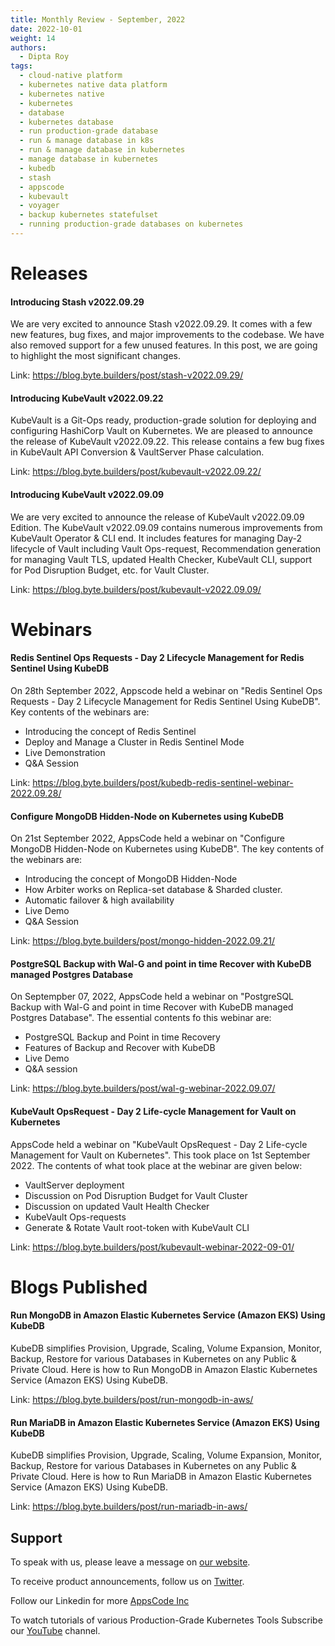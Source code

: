 ```yaml
---
title: Monthly Review - September, 2022
date: 2022-10-01
weight: 14
authors:
  - Dipta Roy
tags:
  - cloud-native platform
  - kubernetes native data platform
  - kubernetes native
  - kubernetes
  - database
  - kubernetes database
  - run production-grade database
  - run & manage database in k8s
  - run & manage database in kubernetes 
  - manage database in kubernetes
  - kubedb
  - stash
  - appscode
  - kubevault
  - voyager
  - backup kubernetes statefulset
  - running production-grade databases on kubernetes
---
```



# Releases


#### Introducing Stash v2022.09.29

We are very excited to announce Stash v2022.09.29. It comes with a few new features, bug fixes, and major improvements to the codebase. We have also removed support for a few unused features. In this post, we are going to highlight the most significant changes.

Link: https://blog.byte.builders/post/stash-v2022.09.29/


#### Introducing KubeVault v2022.09.22

KubeVault is a Git-Ops ready, production-grade solution for deploying and configuring HashiCorp Vault on Kubernetes.
We are pleased to announce the release of KubeVault v2022.09.22. This release contains a few bug fixes in KubeVault API Conversion & VaultServer Phase calculation.

Link: https://blog.byte.builders/post/kubevault-v2022.09.22/


#### Introducing KubeVault v2022.09.09

We are very excited to announce the release of KubeVault v2022.09.09 Edition. The KubeVault v2022.09.09 contains numerous improvements from KubeVault Operator & CLI end. It includes features for managing Day-2 lifecycle of Vault including Vault Ops-request, Recommendation generation for managing Vault TLS, updated Health Checker, KubeVault CLI, support for Pod Disruption Budget, etc. for Vault Cluster.

Link: https://blog.byte.builders/post/kubevault-v2022.09.09/


# Webinars


#### Redis Sentinel Ops Requests - Day 2 Lifecycle Management for Redis Sentinel Using KubeDB

On 28th September 2022, Appscode held a webinar on "Redis Sentinel Ops Requests - Day 2 Lifecycle Management for Redis Sentinel Using KubeDB". Key contents of the webinars are:

- Introducing the concept of Redis Sentinel
- Deploy and Manage a Cluster in Redis Sentinel Mode
- Live Demonstration
- Q&A Session

Link: https://blog.byte.builders/post/kubedb-redis-sentinel-webinar-2022.09.28/


#### Configure MongoDB Hidden-Node on Kubernetes using KubeDB

On 21st September 2022, AppsCode held a webinar on "Configure MongoDB Hidden-Node on Kubernetes using KubeDB". The key contents of the webinars are:

- Introducing the concept of MongoDB Hidden-Node
- How Arbiter works on Replica-set database & Sharded cluster.
- Automatic failover & high availability
- Live Demo
- Q&A Session

Link: https://blog.byte.builders/post/mongo-hidden-2022.09.21/


#### PostgreSQL Backup with Wal-G and point in time Recover with KubeDB managed Postgres Database

On Septempber 07, 2022, AppsCode held a webinar on "PostgreSQL Backup with Wal-G and point in time Recover with KubeDB managed Postgres Database". The essential contents fo this webinar are:

- PostgreSQL Backup and Point in time Recovery
- Features of Backup and Recover with KubeDB
- Live Demo
- Q&A session

Link: https://blog.byte.builders/post/wal-g-webinar-2022.09.07/


#### KubeVault OpsRequest - Day 2 Life-cycle Management for Vault on Kubernetes

AppsCode held a webinar on "KubeVault OpsRequest - Day 2 Life-cycle Management for Vault on Kubernetes". This took place on 1st September 2022. The contents of what took place at the webinar are given below:

- VaultServer deployment
- Discussion on Pod Disruption Budget for Vault Cluster
- Discussion on updated Vault Health Checker
- KubeVault Ops-requests
- Generate & Rotate Vault root-token with KubeVault CLI

Link: https://blog.byte.builders/post/kubevault-webinar-2022-09-01/


# Blogs Published


#### Run MongoDB in Amazon Elastic Kubernetes Service (Amazon EKS) Using KubeDB

KubeDB simplifies Provision, Upgrade, Scaling, Volume Expansion, Monitor, Backup, Restore for various Databases in Kubernetes on any Public & Private Cloud. Here is how to Run MongoDB in Amazon Elastic Kubernetes Service (Amazon EKS) Using KubeDB.

Link: https://blog.byte.builders/post/run-mongodb-in-aws/


#### Run MariaDB in Amazon Elastic Kubernetes Service (Amazon EKS) Using KubeDB

KubeDB simplifies Provision, Upgrade, Scaling, Volume Expansion, Monitor, Backup, Restore for various Databases in Kubernetes on any Public & Private Cloud. Here is how to Run MariaDB in Amazon Elastic Kubernetes Service (Amazon EKS) Using KubeDB.

Link: https://blog.byte.builders/post/run-mariadb-in-aws/




## Support

To speak with us, please leave a message on [our website](https://appscode.com/contact/).

To receive product announcements, follow us on [Twitter](https://twitter.com/KubeDB).

Follow our Linkedin for more [AppsCode Inc](https://www.linkedin.com/company/appscode/)

To watch tutorials of various Production-Grade Kubernetes Tools Subscribe our [YouTube](https://www.youtube.com/c/AppsCodeInc/) channel.
